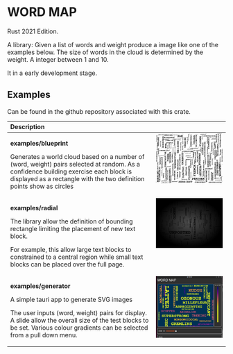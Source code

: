 # WORD MAP

Rust 2021 Edition.

A library: Given a list of words and weight produce a image like one of the examples below. The size of words in the cloud is determined by the weight. A integer between 1 and 10.

It in a early development stage.

## Examples

Can be found in the github repository associated with this crate.

<table>

<thead>

<th align="left" colspan="2">Description</th>

</thead>

<tbody align="left" style="vertical-align:top;">
<tr>
<td>

<strong>examples/blueprint</strong>

Generates a world cloud based on a number of (word, weight) pairs selected at random. As a confidence building exercise each block is displayed as a rectangle with the two definition points show as circles

</td>

<td>
<img src="https://raw.githubusercontent.com/martinfrances107/word_map/main/images/blueprint.svg" alt="A wordmap stylized as a Blueprint" title="A wordmap stylized as a Blueprint"/>
</td>

</tr>

<tr>
<td>

  <strong>examples/radial</strong>

  The library allow the definition of bounding rectangle limiting the placement of new text block.

  For example, this allow large text blocks to constrained to a central region while small text blocks can be placed over the full page.
</td>

<td>
  <img src="https://raw.githubusercontent.com/martinfrances107/word_map/main/images/radial.svg" alt="Large text blocks are centrally placed" title="Large text blocks are centrally placed"/>
</td>

</tr>

<tr>
<td>

  <strong>examples/generator</strong>

  A simple tauri app to generate SVG images

  The user inputs (word, weight) pairs for display. A slide allow the overall size of the test blocks to be set. Various colour gradients can be selected from a pull down menu.

</td>

<td>
    <img src="https://raw.githubusercontent.com/martinfrances107/word_map/main/images/generator.png" alt="Tauri App: Text's area is used to color the block" title="Tauri App: Text's area is used to color the block"/>
</td>

</tr>

</tbody>
</table>
